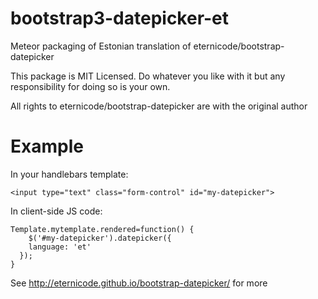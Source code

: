bootstrap3-datepicker-et
============

Meteor packaging of Estonian translation of eternicode/bootstrap-datepicker

This package is MIT Licensed. Do whatever you like with it but any responsibility for doing so is your own.

All rights to eternicode/bootstrap-datepicker are with the original author

Example
============
In your handlebars template:

    <input type="text" class="form-control" id="my-datepicker">

In client-side JS code:

    Template.mytemplate.rendered=function() {
    	$('#my-datepicker').datepicker({
        language: 'et'
      });
    }

See http://eternicode.github.io/bootstrap-datepicker/ for more
